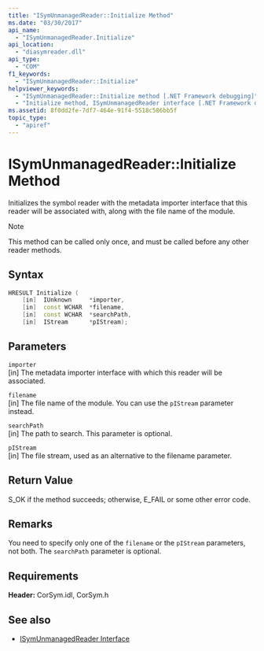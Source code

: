 ```yaml
---
title: "ISymUnmanagedReader::Initialize Method"
ms.date: "03/30/2017"
api_name: 
  - "ISymUnmanagedReader.Initialize"
api_location: 
  - "diasymreader.dll"
api_type: 
  - "COM"
f1_keywords: 
  - "ISymUnmanagedReader::Initialize"
helpviewer_keywords: 
  - "ISymUnmanagedReader::Initialize method [.NET Framework debugging]"
  - "Initialize method, ISymUnmanagedReader interface [.NET Framework debugging]"
ms.assetid: 8f0dd2fe-7df7-464e-91f4-5518c586bb5f
topic_type: 
  - "apiref"
---
```

# ISymUnmanagedReader::Initialize Method
Initializes the symbol reader with the metadata importer interface that this reader will be associated with, along with the file name of the module.  
  
> [!NOTE]
> This method can be called only once, and must be called before any other reader methods.  
  
## Syntax  
  
```cpp  
HRESULT Initialize (  
    [in]  IUnknown     *importer,  
    [in]  const WCHAR  *filename,  
    [in]  const WCHAR  *searchPath,  
    [in]  IStream      *pIStream);  
```  
  
## Parameters  
 `importer`  
 [in] The metadata importer interface with which this reader will be associated.  
  
 `filename`  
 [in] The file name of the module. You can use the `pIStream` parameter instead.  
  
 `searchPath`  
 [in] The path to search. This parameter is optional.  
  
 `pIStream`  
 [in] The file stream, used as an alternative to the filename parameter.  
  
## Return Value  
 S_OK if the method succeeds; otherwise, E_FAIL or some other error code.  
  
## Remarks  
 You need to specify only one of the `filename` or the `pIStream` parameters, not both. The `searchPath` parameter is optional.  
  
## Requirements  
 **Header:** CorSym.idl, CorSym.h  
  
## See also

- [ISymUnmanagedReader Interface](../../../../docs/framework/unmanaged-api/diagnostics/isymunmanagedreader-interface.md)
